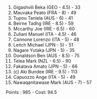 1.  Gigashvili Beka (GEO - 4.5) - 33
2.  Mauvaka Peato (FRA - 8) - 49
3.  Tupou Taniela (AUS - 6) - 41
4.  Beirne Tadhg (IRE - 8.5) - 59
5.  Mccarthy Joe (IRE - 6.5) - 60
6.  Zuliani Manuel (ITA - 4.5) - 46
7.  Cannone Lorenzo (ITA - 5) - 48
8.  Leitch Michael (JPN - 5) - 51
9.  Nagare Yutaka (JPN - 5) - 35
10. Donaldson Ben (AUS - 8.5) - 75
11. Telea Mark (NZL - 6.5) - 90
12. Fakatava Amato (JPN - 5) - 66
13. (c) Aki Bundee (IRE - 9.5) - 113
14. Capuozzo Ange (ITA - 5) - 49
15. Nawaqanitawase Mark (AUS - 7) - 57

Points : 985 - Cost: 94.5
